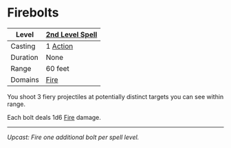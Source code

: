 # Firebolts

| Level    | [2nd Level Spell](2nd%20Level%20Spells.md)                                           |
| -------- | --------------------------------------------------- |
| Casting  | 1 [Action](../../../../Game%20Procedures/Core%20Procedures/Action.md) |
| Duration | None                                                |
| Range    | 60 feet                                             |
| Domains  | [Fire](../../Spell%20Domains/Fire.md)            |

You shoot 3 fiery projectiles at potentially distinct targets you can see within range.

Each bolt deals 1d6 [Fire](../../../../Game%20Procedures/Combat/Damage%20Types/Fire.md) damage.

---
*Upcast: Fire one additional bolt per spell level.*

